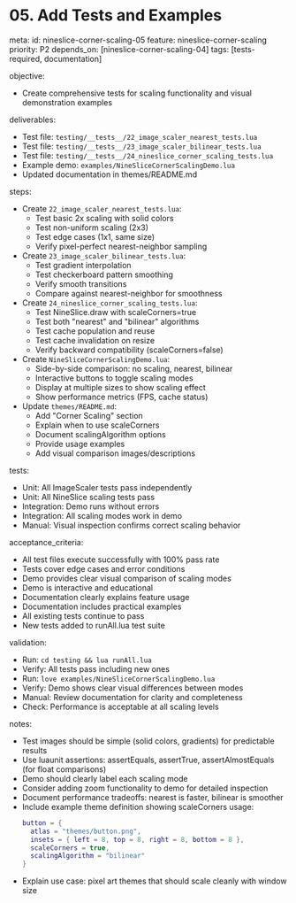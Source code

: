 # 05. Add Tests and Examples

meta:
  id: nineslice-corner-scaling-05
  feature: nineslice-corner-scaling
  priority: P2
  depends_on: [nineslice-corner-scaling-04]
  tags: [tests-required, documentation]

objective:
- Create comprehensive tests for scaling functionality and visual demonstration examples

deliverables:
- Test file: `testing/__tests__/22_image_scaler_nearest_tests.lua`
- Test file: `testing/__tests__/23_image_scaler_bilinear_tests.lua`
- Test file: `testing/__tests__/24_nineslice_corner_scaling_tests.lua`
- Example demo: `examples/NineSliceCornerScalingDemo.lua`
- Updated documentation in themes/README.md

steps:
- Create `22_image_scaler_nearest_tests.lua`:
  - Test basic 2x scaling with solid colors
  - Test non-uniform scaling (2x3)
  - Test edge cases (1x1, same size)
  - Verify pixel-perfect nearest-neighbor sampling
- Create `23_image_scaler_bilinear_tests.lua`:
  - Test gradient interpolation
  - Test checkerboard pattern smoothing
  - Verify smooth transitions
  - Compare against nearest-neighbor for smoothness
- Create `24_nineslice_corner_scaling_tests.lua`:
  - Test NineSlice.draw with scaleCorners=true
  - Test both "nearest" and "bilinear" algorithms
  - Test cache population and reuse
  - Test cache invalidation on resize
  - Verify backward compatibility (scaleCorners=false)
- Create `NineSliceCornerScalingDemo.lua`:
  - Side-by-side comparison: no scaling, nearest, bilinear
  - Interactive buttons to toggle scaling modes
  - Display at multiple sizes to show scaling effect
  - Show performance metrics (FPS, cache status)
- Update `themes/README.md`:
  - Add "Corner Scaling" section
  - Explain when to use scaleCorners
  - Document scalingAlgorithm options
  - Provide usage examples
  - Add visual comparison images/descriptions

tests:
- Unit: All ImageScaler tests pass independently
- Unit: All NineSlice scaling tests pass
- Integration: Demo runs without errors
- Integration: All scaling modes work in demo
- Manual: Visual inspection confirms correct scaling behavior

acceptance_criteria:
- All test files execute successfully with 100% pass rate
- Tests cover edge cases and error conditions
- Demo provides clear visual comparison of scaling modes
- Demo is interactive and educational
- Documentation clearly explains feature usage
- Documentation includes practical examples
- All existing tests continue to pass
- New tests added to runAll.lua test suite

validation:
- Run: `cd testing && lua runAll.lua`
- Verify: All tests pass including new ones
- Run: `love examples/NineSliceCornerScalingDemo.lua`
- Verify: Demo shows clear visual differences between modes
- Manual: Review documentation for clarity and completeness
- Check: Performance is acceptable at all scaling levels

notes:
- Test images should be simple (solid colors, gradients) for predictable results
- Use luaunit assertions: assertEquals, assertTrue, assertAlmostEquals (for float comparisons)
- Demo should clearly label each scaling mode
- Consider adding zoom functionality to demo for detailed inspection
- Document performance tradeoffs: nearest is faster, bilinear is smoother
- Include example theme definition showing scaleCorners usage:
  ```lua
  button = {
    atlas = "themes/button.png",
    insets = { left = 8, top = 8, right = 8, bottom = 8 },
    scaleCorners = true,
    scalingAlgorithm = "bilinear"
  }
  ```
- Explain use case: pixel art themes that should scale cleanly with window size
